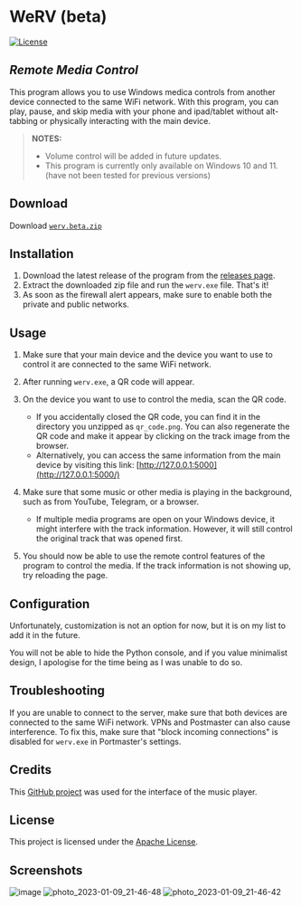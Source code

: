 # WeRV (beta)

[![License](https://img.shields.io/badge/License-Apache_2.0-blue.svg)](https://opensource.org/licenses/Apache-2.0)

## *Remote Media Control*

This program allows you to use Windows medica controls from another device connected to the same WiFi network. With this program, you can play, pause, and skip media with your phone and ipad/tablet without alt-tabbing or physically interacting with the main device.

> **NOTES:** 
>
> - Volume control will be added in future updates. 
> - This program is currently only available on Windows 10 and 11. (have not been tested for previous versions)

## Download

Download [`werv.beta.zip`](https://github.com/VRWE/WeRV/releases/download/beta/werv.beta.zip)

## Installation

1. Download the latest release of the program from the [releases page](https://github.com/VRWE/WeRV/releases/tag/beta).
2. Extract the downloaded zip file and run the `werv.exe` file. That's it!
3. As soon as the firewall alert appears, make sure to enable both the private and public networks.

## Usage

1. Make sure that your main device and the device you want to use to control it are connected to the same WiFi network.

2. After running `werv.exe`, a QR code will appear.

3. On the device you want to use to control the media, scan the QR code.
   - If you accidentally closed the QR code, you can find it in the directory you unzipped as `qr_code.png`. You can also regenerate the QR code and make it appear by clicking on the track image from the browser. 
   - Alternatively, you can access the same information from the main device by visiting this link: [http://127.0.0.1:5000](http://127.0.0.1:5000/)

4. Make sure that some music or other media is playing in the background, such as from YouTube, Telegram, or a browser.
   - If multiple media programs are open on your Windows device, it might interfere with the track information. However, it will still control the original track that was opened first.

5. You should now be able to use the remote control features of the program to control the media. If the track information is not showing up, try reloading the page.

## Configuration

Unfortunately, customization is not an option for now, but it is on my list to add it in the future.

You will not be able to hide the Python console, and if you value minimalist design, I apologise for the time being as I was unable to do so.

## Troubleshooting

If you are unable to connect to the server, make sure that both devices are connected to the same WiFi network. VPNs and Postmaster can also cause interference. To fix this, make sure that "block incoming connections" is disabled for `werv.exe` in Portmaster's settings.

## Credits

This [GitHub project](https://github.com/sayantanm19/js-music-player) was used for the interface of the music player.

## License

This project is licensed under the [Apache License](https://github.com/VRWE/WeRV/blob/main/LICENSE).

## Screenshots
![image](https://user-images.githubusercontent.com/61895507/211321689-d176fd6e-6a7d-4879-b7a3-3f9de375a36c.png)
![photo_2023-01-09_21-46-48](https://user-images.githubusercontent.com/61895507/211323755-63d85669-9b19-4a94-ab89-2dc134647ffc.jpg)
![photo_2023-01-09_21-46-42](https://user-images.githubusercontent.com/61895507/211323739-a8bfbdab-b792-452a-abf8-554a7f4227ff.jpg)

